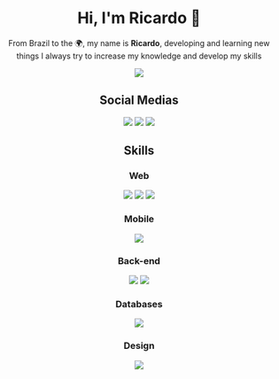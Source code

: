 <!--
**RicardoBrasileiro/RicardoBrasileiro** is a ✨ _special_ ✨ repository because its `README.md` (this file) appears on your GitHub profile.
-->

<h1 align="center">Hi, I'm <strong>Ricardo</strong> 👋</h1>

<p align="center">From Brazil to the 🌍, my name is <strong>Ricardo</strong>, developing and learning new things I always try to increase my knowledge and develop my skills</p>

<p align="center">
  <img src="https://github-readme-stats.vercel.app/api?username=ricardobgx&show_icons=true&title_color=F5F5F5&icon_color=F5F5F5&text_color=F5F5F5&bg_color=0D1117&border_color=F5F5F5&border_radius=10">
</p>

<h2 align="center">Social Medias</h2>

<p align="center">
  <a href="https://ricardobrasileiro.com"><img src="https://img.shields.io/badge/Portfolio-000000.svg?style=for-the-badge&logo=safari&logoColor=white"></a>
  <a href="https://www.linkedin.com/in/ricardobgx"><img src="https://img.shields.io/badge/linkedin-%230077B5.svg?style=for-the-badge&logo=linkedin&logoColor=white"></a>
  <a href="mailto:contato@ricardobrasileiro.com"><img src="https://img.shields.io/badge/Gmail-D14836?style=for-the-badge&logo=gmail&logoColor=white"></a>
</p>

<h2 align="center">Skills</h2>

<h3 align="center">Web</h3>

<p align="center">
<!--   <img src="https://img.shields.io/badge/Next-black?style=for-the-badge&logo=next.js&logoColor=white"> -->
<!--   <img src="https://img.shields.io/badge/Nuxt-002E3B?style=for-the-badge&logo=nuxtdotjs&logoColor=#00DC82"> -->
  <img src="https://img.shields.io/badge/react-%23149ECA.svg?style=for-the-badge&logo=react&logoColor=white">
  <img src="https://img.shields.io/badge/Angular-DD0031.svg?style=for-the-badge&logo=angular&logoColor=white">
  <img src="https://img.shields.io/badge/vuejs-%23327959.svg?style=for-the-badge&logo=vuedotjs&logoColor=white">
</p>

<h3 align="center">Mobile</h3>

<p align="center">
  <img src="https://img.shields.io/badge/react_native-%23149ECA.svg?style=for-the-badge&logo=react&logoColor=white">
</p>

<h3 align="center">Back-end</h3>

<p align="center">
  <img src="https://img.shields.io/badge/spring-%236DB33F.svg?style=for-the-badge&logo=spring&logoColor=white">
  <img src="https://img.shields.io/badge/nestjs-%23E0234E.svg?style=for-the-badge&logo=nestjs&logoColor=white">
</p>

<h3 align="center">Databases</h3>

<p align="center">
  <img src="https://img.shields.io/badge/postgres-%23316192.svg?style=for-the-badge&logo=postgresql&logoColor=white">
<!--   <img src="https://img.shields.io/badge/MongoDB-%234ea94b.svg?style=for-the-badge&logo=mongodb&logoColor=white"> -->
</p>

<h3 align="center">Design</h3>

<p align="center">
  <img src="https://img.shields.io/badge/figma-%23F24E1E.svg?style=for-the-badge&logo=figma&logoColor=white">
</p>
